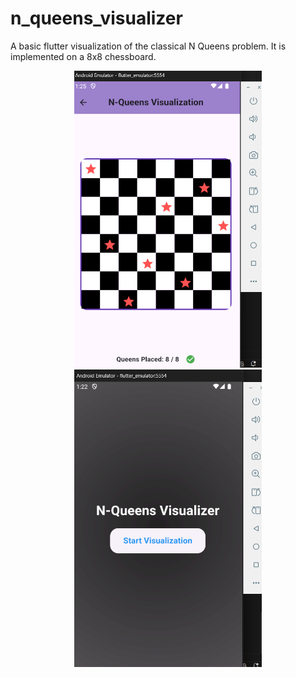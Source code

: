 # n_queens_visualizer
A basic flutter visualization of the classical N Queens problem. It is implemented on a 8x8 chessboard.
<p align="center">
  <img src="assets/images/ss1.png" alt="Screenshot 1" width="300">
  <img src="assets/images/ss2.png" alt="Screenshot 2" width="300">
</p>


